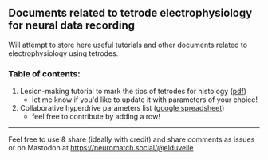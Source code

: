 ## Documents related to tetrode electrophysiology for neural data recording


Will attempt to store here useful tutorials and other documents related to electrophysiology using tetrodes. 

### Table of contents:
1. Lesion-making tutorial to mark the tips of tetrodes for histology ([pdf](https://github.com/elduvelle/ephys_tutorials/blob/main/Tutorial%20for%20tetrode%20electrolytic%20lesions.pdf))
    - let me know if you'd like to update it with parameters of your choice!
2. Collaborative hyperdrive parameters list ([google spreadsheet](https://docs.google.com/spreadsheets/d/1_RQzEL3dPUSTLOz9AyFzJbuIaXmG7jZLt3z06Fllemc/edit#gid=0))
    - feel free to contribute by adding a row!



-----------------
Feel free to use & share (ideally with credit) and share comments as issues or on Mastodon at https://neuromatch.social/@elduvelle 

